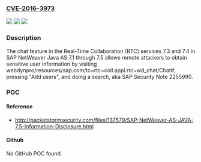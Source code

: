 ### [CVE-2016-3973](https://cve.mitre.org/cgi-bin/cvename.cgi?name=CVE-2016-3973)
![](https://img.shields.io/static/v1?label=Product&message=n%2Fa&color=blue)
![](https://img.shields.io/static/v1?label=Version&message=n%2Fa&color=blue)
![](https://img.shields.io/static/v1?label=Vulnerability&message=n%2Fa&color=brighgreen)

### Description

The chat feature in the Real-Time Collaboration (RTC) services 7.3 and 7.4 in SAP NetWeaver Java AS 7.1 through 7.5 allows remote attackers to obtain sensitive user information by visiting webdynpro/resources/sap.com/tc~rtc~coll.appl.rtc~wd_chat/Chat#, pressing "Add users", and doing a search, aka SAP Security Note 2255990.

### POC

#### Reference
- http://packetstormsecurity.com/files/137579/SAP-NetWeaver-AS-JAVA-7.5-Information-Disclosure.html

#### Github
No GitHub POC found.

